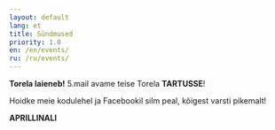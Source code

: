 ```yaml
---
layout: default
lang: et
title: Sündmused
priority: 1.0
en: /en/events/
ru: /ru/events/
---
```


**Torela laieneb!**
5.mail avame teise Torela **TARTUSSE**!

Hoidke meie kodulehel ja Facebookil silm peal, kõigest varsti pikemalt! 

**APRILLINALI**
